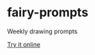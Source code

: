 # fairy-prompts
Weekly drawing prompts

[Try it online](https://ashenfactory.github.io/fairy-prompts/)
